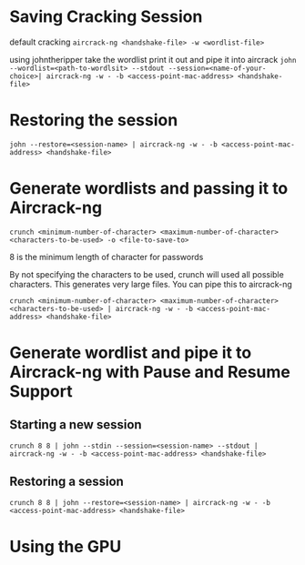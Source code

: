 # Saving Cracking Session
default cracking
`aircrack-ng <handshake-file> -w <wordlist-file>`

using johntheripper 
take the wordlist print it out and pipe it into aircrack
`john --wordlist=<path-to-wordlsit> --stdout --session=<name-of-your-choice>| aircrack-ng -w - -b <access-point-mac-address> <handshake-file>`

# Restoring the session
`john --restore=<session-name> | aircrack-ng -w - -b <access-point-mac-address> <handshake-file>`

# Generate wordlists and passing it to Aircrack-ng
`crunch <minimum-number-of-character> <maximum-number-of-character> <characters-to-be-used> -o <file-to-save-to>`

8 is the minimum length of character for passwords

By not specifying the characters to be used, crunch will used all possible characters. This generates very large files. 
You can pipe this to aircrack-ng

`crunch <minimum-number-of-character> <maximum-number-of-character> <characters-to-be-used> | aircrack-ng -w - -b <access-point-mac-address> <handshake-file>`

# Generate wordlist and pipe it to Aircrack-ng with Pause and Resume Support
## Starting a new session
 `crunch 8 8 | john --stdin --session=<session-name> --stdout | aircrack-ng -w - -b <access-point-mac-address> <handshake-file>`
## Restoring a session
`crunch 8 8 | john --restore=<session-name> | aircrack-ng -w - -b <access-point-mac-address> <handshake-file>`

# Using the GPU

